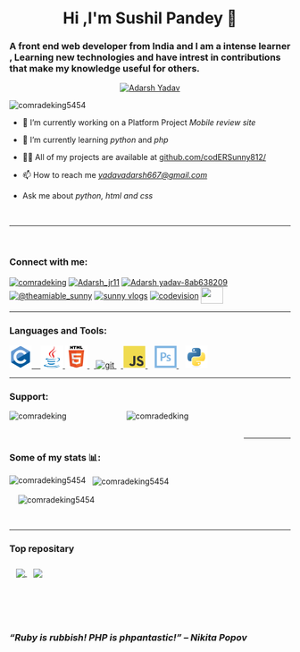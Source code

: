 <h1 align="center">Hi ,I'm Sushil Pandey 👋</h1>

<h3 align="left">A front end   web developer from India and I am a intense learner ,  Learning new technologies and have intrest  in contributions that make my knowledge useful for others.</h3>


<p align="center"> <a href="https://github.com/ryo-ma/github-profile-trophy"><img src="https://github-profile-trophy.vercel.app/?username=comradeking5454" alt="Adarsh Yadav"/></a></p>

 <p align="left"> <img src="https://komarev.com/ghpvc/?username=comradeking5454&label=Profile%20views&color=0e75b6&style=flat" alt="comradeking5454"/></p>

 - 🔭 I’m currently working on a Platform Project *Mobile review site*

- 🌱 I’m currently learning *python* and *php*

- 👨‍💻 All of my projects are available at [github.com/codERSunny812/](github.com/comradedking5454)

- 📫 How to reach me *yadavadarsh667@gmail.com*
 
- Ask me about *python, html and css*
 <br>
<hr>
<br>
<h3 align="left"> Connect with me:</h3>
<p align="left">
<a href="https://dev.to/comradeking" target="_blank"><img align="center" src="https://raw.githubusercontent.com/rahuldkjain/github-profile-readme-generator/master/src/images/icons/Social/devto.svg" alt="comradeking" height="30" width="40" /></a>&nbsp;<a href="https://twitter.com/adarshjr_11" target="_blank"><img align="center" src="https://raw.githubusercontent.com/rahuldkjain/github-profile-readme-generator/master/src/images/icons/Social/twitter.svg" alt="Adarsh_jr11" height="30" width="40" /></a>&nbsp;<a href="https:(https://www.linkedin.com/in/adarsh-yadav-a09600209/)" target="_blank"><img align="center" src="https://raw.githubusercontent.com/rahuldkjain/github-profile-readme-generator/master/src/images/icons/Social/linked-in-alt.svg" alt="Adarsh yadav-8ab638209" height="30" width="40" /></a>&nbsp;<a href="https://www.instagram.com/theamiable_sunny/" target="_blank"><img align="center" src="https://raw.githubusercontent.com/rahuldkjain/github-profile-readme-generator/master/src/images/icons/Social/instagram.svg" alt="@theamiable_sunny" height="30" width="40" /></a>&nbsp;<a href="https://www.youtube.com/channel/UCCNIqsl_s-yjZJYECon4uWA" target="_blank"><img align="center" src="https://raw.githubusercontent.com/rahuldkjain/github-profile-readme-generator/master/src/images/icons/Social/youtube.svg" alt="sunny vlogs" height="30" width="40" /></a>&nbsp;<a href="https://www.codechef.com/users/sunny812" target="_blank"><img align="center" src="https://cdn.jsdelivr.net/npm/simple-icons@3.1.0/icons/codechef.svg" alt="codevision" height="30" width="40" /></a>&nbsp;<a href="https://www.hackerrank.com/yadavadarsh667" target="_blank"><img align="center" src="https://raw.githubusercontent.com/rahuldkjain/github-profile-readme-generator/master/src/images/icons/Social/hackerr" height="30" width="40" /></a>
</p> 
<hr>
<h3 align="left">Languages and Tools:</h3>
<a href="https://www.cprogramming.com/" target="_blank" rel="noreferrer"> <img src="https://raw.githubusercontent.com/devicons/devicon/master/icons/c/c-original.svg" alt="c" width="40" height="40"/> &nbsp;&nbsp; <a href="https://www.java.com" target="_blank" rel="noreferrer"> <img src="https://raw.githubusercontent.com/devicons/devicon/master/icons/java/java-original.svg" alt="java" width="40" height="40"/> </a> </a> <a href="https://www.w3.org/html/" target="_blank" rel="noreferrer"> <img src="https://raw.githubusercontent.com/devicons/devicon/master/icons/html5/html5-original-wordmark.svg" alt="html5" width="40" height="40"/> </a> &nbsp;&nbsp;<a href="https://git-scm.com/" target="_blank" rel="noreferrer"> <img src="https://www.vectorlogo.zone/logos/git-scm/git-scm-icon.svg" alt="git" width="40" height="40"/> </a> &nbsp;&nbsp;<a href="https://developer.mozilla.org/en-US/docs/Web/JavaScript" target="_blank" rel="noreferrer"> <img src="https://raw.githubusercontent.com/devicons/devicon/master/icons/javascript/javascript-original.svg" alt="javascript" width="40" height="40"/> </a>&nbsp;&nbsp; <a href="https://www.photoshop.com/en" target="_blank" rel="noreferrer"> <img src="https://raw.githubusercontent.com/devicons/devicon/master/icons/photoshop/photoshop-line.svg" alt="photoshop" width="40" height="40"/> </a>&nbsp;&nbsp; <a href="https://www.python.org" target="_blank" rel="noreferrer"> <img src="https://raw.githubusercontent.com/devicons/devicon/master/icons/python/python-original.svg" alt="python" width="40" height="40"/> </a>  
</p>

<hr>
<!-- support section start from here  -->

<h3 align="left">Support:</h3>
<p><a href="https://www.buymeacoffee.com/comradeking"> <img align="left" src="https://cdn.buymeacoffee.com/buttons/v2/default-yellow.png" height="50" width="210" alt="comradeking" /></a><a href="https://ko-fi.com/comradeking"> <img align="left" src="https://cdn.ko-fi.com/cdn/kofi3.png?v=3" height="50" width="210" alt="comradedking" /></a></p><br><br>

<!-- support section end here  -->

<hr>
<h3 align="left"> Some of my stats 📊:</h3>


 <p><img align="left" src="https://github-readme-stats.vercel.app/api/top-langs/?username=comradeking5454&langs_count=8&show_icons=true&locale=en&theme=midnight-purple" alt="comradeking5454" /></p>

<p>&nbsp;&nbsp;&nbsp;<img align="center" src="https://github-readme-stats.vercel.app/api?username=comradeking5454&show_icons=true&theme=midnight-purple" alt="comradeking5454" /></p>

<p>&nbsp;&nbsp;&nbsp; <img align="center" src="https://github-readme-streak-stats.herokuapp.com/?user=comradeking5454&theme=midnight-purple" alt="comradeking5454" /></p>


<p> &nbsp;&nbsp;&nbsp;<img scr="https://github-readme-stats.vercel.app/api/pin/?username=comradeking5454&repo=https://github.com/comradeking5454/myportfolio"> </p> 
 
 <hr>


 <h3 align="centre"> Top repositary <h3>
 &nbsp;&nbsp;
<a href="https://github.com/comradeking5454/travelblog">
  <img align="center" src="https://github-readme-stats.vercel.app/api/pin/?username=codERSunny812&repo=travelblog&theme=midnight-purple" />
</a> &nbsp;&nbsp;
<a href="https://github.com/comradeking5454/travelWeb">
  <img align="center" src="https://github-readme-stats.vercel.app/api/pin/?username=comradeking5454&repo=travelWeb&theme=midnight-purple" />
</a>
 <br>
 <br>
 <br>
 <br>
 <br>
 <p>
  <i>“Ruby is rubbish! PHP is phpantastic!”</i>
  <i> – Nikita Popov</i>
 </p>
 

 
